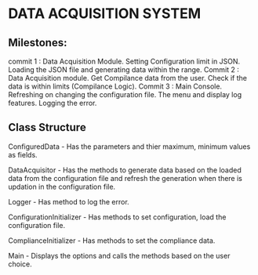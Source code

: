 # DATA ACQUISITION SYSTEM
## Milestones:
commit 1 : Data Acquisition Module.
    Setting Configuration limit in JSON.
    Loading the JSON file and generating data within the range.
Commit 2 : Data Acquisition module.
    Get Compilance data from the user.
    Check if the data is within limits (Compilance Logic).
Commit 3 : Main Console.
    Refreshing on changing the configuration file.
    The menu and display log features.
    Logging the error.

## Class Structure
ConfiguredData -  Has the parameters and thier maximum, minimum values as fields.

DataAcquisitor - Has the methods to generate data based on the loaded data from the configuration file and refresh the generation when there is updation in the configuration file.

Logger - Has method to log the error.

ConfigurationInitializer - Has methods to set configuration, load the configuration file.

ComplianceInitializer - Has methods to set the compliance data.

Main - Displays the options and calls the methods based on the user choice.